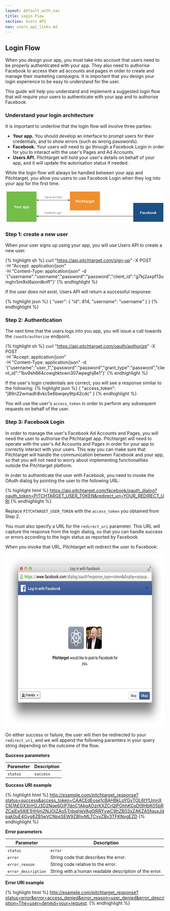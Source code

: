 ```yaml
---
layout: default_with_nav
title: Login Flow
section: Users API
nav: users_api_links.md
---
```


## Login Flow
When you design your app, you must take into account that users need to be properly authenticated with your app. They also need to authorise Facebook to access their ad accounts and pages in order to create and manage their marketing campaigns. It is important that you design your login experience to be easy to understand for the user.

This guide will help you understand and implement a suggested login flow that will require your users to authenticate with your app and to authorise Facebook.

### Understand your login architecture
It is important to underline that the login flow will involve three parties:

* **Your app.** You should develop an interface to prompt users for their credentials, and to show errors (such as wrong passwords).
* **Facebook.** Your users will need to go through a Facebook Login in order for you to interact with the user's Pages and Ad Accounts.
* **Users API.** Pitchtarget will hold your user's details on behalf of your app, and it will update the autorisation status if needed.

While the login flow will always be handled between your app and Pitchtarget, you allow you users to use Facebook Login when they log into your app for the first time.

![Pitchtarget Login Architecture](/imgs/login_architecture.png)

### Step 1: create a new user
When your user signs up using your app, you will use Users API to create a new user.

{% highlight sh %}
curl "https://api.pitchtarget.com/sign-up" -X POST \
  -H "Accept: application/json" \
  -H "Content-Type: application/json" -d '{"username":"username","password":"password","client_id":"g7kj2axpf13umghr5m9xl6aiordknff"}'
{% endhighlight %}

If the user does not exist, Users API will return a successful response:

{% highlight json %}
{
  "user": {
    "id": 814,
    "username": "username"
  }
}
{% endhighlight %}

### Step 2: Authentication
The next time that the users logs into you app, you will issue a call towards the `/oauth/authorize` endpoint.

{% highlight sh %}
curl "https://api.pitchtarget.com/oauth/authorize" -X POST \
  -H "Accept: application/json" \
  -H "Content-Type: application/json" -d '{"username":"user_1","password":"password","grant_type":"password","client_id":"1bv9sh664cowghktxwn307wpeghj8e1"}'
{% endhighlight %}

If the user's login credentials are correct, you will see a response similar to the following:
{% highlight json %}
{
  "access_token": "j89n22wmadh8vkc5e6bwqey9tp42cdc"
}
{% endhighlight %}

You will use the user's `access_token` in order to perform any subsequent requests on behalf of the user.

### Step 3: Facebook Login
In order to manage the user's Facebook Ad Accounts and Pages, you will need the user to authorise the Pitchtarget app. Pitchtarget will need to operate with the user's Ad Accounts and Pages in order for your app to correctly interact with your users. This way you can make sure that Pitchtarget will handle the communication between Facebook and your app, so that you will not need to worry about implementing functionalities outside the Pitchtarget platform.

In order to authenticate the user with Facebook, you need to invoke the OAuth dialog by pointing the user to the following URL:

{% highlight html %}
https://api.pitchtarget.com/facebook/oauth_dialog?oauth_token=PITCHTARGET_USER_TOKEN&redirect_uri=YOUR_REDIRECT_URI
{% endhighlight %}

Replace `PITCHTARGET_USER_TOKEN` with the `access_token` you obtained from Step 2.

You must also specify a URL for the `redirect_uri` parameter. This URL will capture the response from the login dialog, so that you can handle success or errors according to the login status as reported by Facebook.

When you invoke that URL, Pitchtarget will redirect the user to Facebook:

<img src="/imgs/facebook_oauth_dialog.jpg" alt="Facebook OAuth dialog" width="714" height="549" style="display:block;margin: 0 auto" />

On either success or failure, the user will then be redirected to your `redirect_uri`, and we will append the following paramters in your query string depending on the outcome of the flow.

**Success parameters**

Parameter | Description |
----------|-------------|
`status` | `success` |

**Success URI example**

{% highlight html %}
http://example.com/pitchtarget_response?status=success&access_token=CAACEdEose1cBAHBkLpYGvTOL6tYfJmnXCN7AEGX3irH2J3D2Nqe6GiP7doC1AkgAOzrKXZCrQlPGhhKGsDt9HbK05bRZCaIEe58IE1HHjm2NJOjZAo5TnbqHeVAg0lRRYvwC9hZB03xZAKZA5fquxJdpak0uE4Gyg6ZB1wVCNpsSEW9ZBhvMLTCvxZBv3TFKNxgEZD
{% endhighlight %}


**Error parameters**

Parameter | Description |
----------|-------------|
`status` | `error` |
`error` | String code that describes the error. |
`error_reason` | String code relative to the error. |
`error_description` | String with a human readable description of the error. |

**Error URI example**

{% highlight html %}
http://example.com/pitchtarget_response?status=error&error=access_denied&error_reason=user_denied&error_description=The+user+denied+your+request.
{% endhighlight %}
